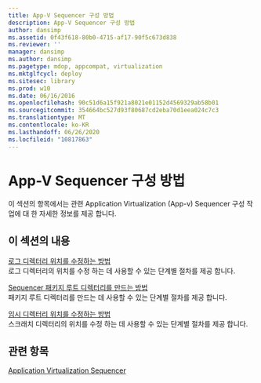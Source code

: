 ```yaml
---
title: App-V Sequencer 구성 방법
description: App-V Sequencer 구성 방법
author: dansimp
ms.assetid: 0f43f618-80b0-4715-af17-90f5c673d838
ms.reviewer: ''
manager: dansimp
ms.author: dansimp
ms.pagetype: mdop, appcompat, virtualization
ms.mktglfcycl: deploy
ms.sitesec: library
ms.prod: w10
ms.date: 06/16/2016
ms.openlocfilehash: 90c51d6a15f921a8021e01152d4569329ab58b01
ms.sourcegitcommit: 354664bc527d93f80687cd2eba70d1eea024c7c3
ms.translationtype: MT
ms.contentlocale: ko-KR
ms.lasthandoff: 06/26/2020
ms.locfileid: "10817863"
---
```

# App-V Sequencer 구성 방법


이 섹션의 항목에서는 관련 Application Virtualization (App-v) Sequencer 구성 작업에 대 한 자세한 정보를 제공 합니다.

## 이 섹션의 내용


<a href="" id="how-to-modify-the-log-directory-location"></a>[로그 디렉터리 위치를 수정하는 방법](how-to-modify-the-log-directory-location.md)  
로그 디렉터리의 위치를 수정 하는 데 사용할 수 있는 단계별 절차를 제공 합니다.

<a href="" id="how-to-create-the-sequencer-package-root-directory"></a>[Sequencer 패키지 루트 디렉터리를 만드는 방법](how-to-create-the-sequencer-package-root-directory.md)  
패키지 루트 디렉터리를 만드는 데 사용할 수 있는 단계별 절차를 제공 합니다.

<a href="" id="how-to-modify-the-scratch-directory-location"></a>[임시 디렉터리 위치를 수정하는 방법](how-to-modify-the-scratch-directory-location.md)  
스크래치 디렉터리의 위치를 수정 하는 데 사용할 수 있는 단계별 절차를 제공 합니다.

## 관련 항목


[Application Virtualization Sequencer](application-virtualization-sequencer.md)

 

 





